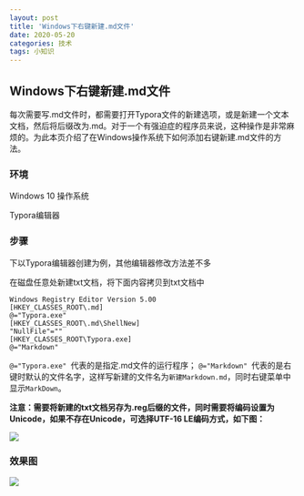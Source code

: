 ```yaml
---
layout: post
title: 'Windows下右键新建.md文件'
date: 2020-05-20
categories: 技术
tags: 小知识
---
```


## Windows下右键新建.md文件

每次需要写.md文件时，都需要打开Typora文件的新建选项，或是新建一个文本文档，然后将后缀改为.md。对于一个有强迫症的程序员来说，这种操作是非常麻烦的。为此本页介绍了在Windows操作系统下如何添加右键新建.md文件的方法。

### 环境

Windows 10 操作系统

Typora编辑器

### 步骤

下以Typora编辑器创建为例，其他编辑器修改方法差不多

在磁盘任意处新建txt文档，将下面内容拷贝到txt文档中

```
Windows Registry Editor Version 5.00
[HKEY_CLASSES_ROOT\.md]
@="Typora.exe"
[HKEY_CLASSES_ROOT\.md\ShellNew]
"NullFile"=""
[HKEY_CLASSES_ROOT\Typora.exe]
@="Markdown"
```

`@="Typora.exe" `代表的是指定.md文件的运行程序；
`@="Markdown" `代表的是右键时默认的文件名字，这样写新建的文件名为`新建Markdown.md`，同时右键菜单中显示`MarkDown`。

**注意：需要将新建的txt文档另存为.reg后缀的文件，同时需要将编码设置为Unicode，如果不存在Unicode，可选择UTF-16 LE编码方式，如下图：**

![](https://www.bladchan.ml/assets/img/mdsavesetting.png)

### 效果图

![](https://www.bladchan.ml/assets/img/mdresult.png)